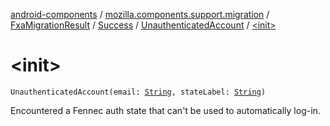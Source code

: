 [android-components](../../../../index.md) / [mozilla.components.support.migration](../../../index.md) / [FxaMigrationResult](../../index.md) / [Success](../index.md) / [UnauthenticatedAccount](index.md) / [&lt;init&gt;](./-init-.md)

# &lt;init&gt;

`UnauthenticatedAccount(email: `[`String`](https://kotlinlang.org/api/latest/jvm/stdlib/kotlin/-string/index.html)`, stateLabel: `[`String`](https://kotlinlang.org/api/latest/jvm/stdlib/kotlin/-string/index.html)`)`

Encountered a Fennec auth state that can't be used to automatically log-in.

